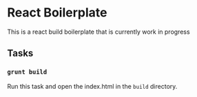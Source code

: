 # React Boilerplate
This is a react build boilerplate that is currently work in progress

## Tasks

### `grunt build`

Run this task and open the index.html in the `build` directory.